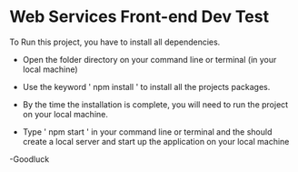 # Web Services Front-end Dev Test

To Run this project, you have to install all dependencies.

 - Open the folder directory on your command line or terminal (in your local machine)

 - Use the keyword  ' npm install ' to install all the projects packages.
 
 - By the time the installation is complete, you will need to run the project on your local machine.

 - Type ' npm start ' in your command line or terminal and the should create a local server and start up the application on your local machine

-Goodluck

